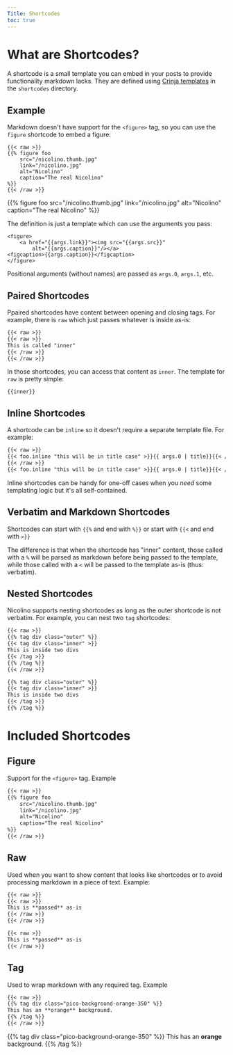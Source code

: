 ```yaml
---
Title: Shortcodes
toc: true
---
```


# What are Shortcodes?

A shortcode is a small template you can embed in your posts to
provide functionality markdown lacks. They are defined using
[Crinja templates](https://straight-shoota.github.io/crinja/)
in the `shortcodes` directory.

## Example

Markdown doesn't have support for the `<figure>` tag,
so you can use the `figure` shortcode to embed a figure:

```
{{< raw >}}
{{% figure foo
    src="/nicolino.thumb.jpg"
    link="/nicolino.jpg"
    alt="Nicolino"
    caption="The real Nicolino"
%}}
{{< /raw >}}
```

{{% figure foo
    src="/nicolino.thumb.jpg"
    link="/nicolino.jpg"
    alt="Nicolino"
    caption="The real Nicolino"
%}}

The definition is just a template which can use the arguments
you pass:

```jinja
<figure>
    <a href="{{args.link}}"><img src="{{args.src}}"
        alt="{{args.caption}}"/></a>
<figcaption>{{args.caption}}</figcaption>
</figure>
```

Positional arguments (without names) are passed as `args.0`, `args.1`, etc.

## Paired Shortcodes

Ppaired shortcodes have content between
opening and closing tags. For example, there is `raw` which just
passes whatever is inside as-is:

```markdown
{{< raw >}}
{{< raw >}}
This is called "inner"
{{< /raw >}}
{{< /raw >}}
```

In those shortcodes, you can access that content as `inner`.
The template for `raw` is pretty simple:

```jinja
{{inner}}
```

## Inline Shortcodes

A shortcode can be `inline` so it doesn't require a separate template file. For example:

```markdown
{{< raw >}}
{{< foo.inline "this will be in title case" >}}{{ args.0 | title}}{{< /foo.inline >}}
{{< /raw >}}
{{< foo.inline "this will be in title case" >}}{{ args.0 | title}}{{< /foo.inline >}}
```

Inline shortcodes can be handy for one-off cases when you *need* some templating logic
but it's all self-contained.

## Verbatim and Markdown Shortcodes

Shortcodes can start with `{{%` and end with `%}}` or start with `{{<` and end with `>}}`

The difference is that when the shortcode has "inner" content,
those called with a `%` will be parsed as markdown before being passed
to the template, while those called with a `<` will be passed
to the template as-is (thus: verbatim).

## Nested Shortcodes

Nicolino supports nesting shortcodes as long as the outer shortcode is not verbatim.
For example, you can nest two `tag` shortcodes:

```markdown
{{< raw >}}
{{% tag div class="outer" %}}
{{< tag div class="inner" >}}
This is inside two divs
{{< /tag >}}
{{% /tag %}}
{{< /raw >}}

{{% tag div class="outer" %}}
{{< tag div class="inner" >}}
This is inside two divs
{{< /tag >}}
{{% /tag %}}
```


# Included Shortcodes

## Figure

Support for the `<figure>` tag. Example

```markdown
{{< raw >}}
{{% figure foo
    src="/nicolino.thumb.jpg"
    link="/nicolino.jpg"
    alt="Nicolino"
    caption="The real Nicolino"
%}}
{{< /raw >}}
```

## Raw

Used when you want to show content that looks like shortcodes or to
avoid processing markdown in a piece of text. Example:

```markdown
{{< raw >}}
{{< raw >}}
This is **passed** as-is
{{< /raw >}}
{{< /raw >}}

{{< raw >}}
This is **passed** as-is
{{< /raw >}}

```


## Tag

Used to wrap markdown with any required tag. Example

```markdown
{{< raw >}}
{{% tag div class="pico-background-orange-350" %}}
This has an **orange** background.
{{% /tag %}}
{{< /raw >}}
```

{{% tag div class="pico-background-orange-350" %}}
This has an **orange** background.
{{% /tag %}}
